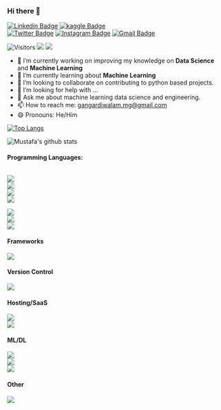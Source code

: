 ### Hi there 👋

[![Linkedin Badge](https://img.shields.io/badge/-Mustafa_Gangardiwala-blue?style=for-the-badge&logo=Linkedin&logoColor=white&link=https://www.linkedin.com/in/Mustafa-Gangardiwala/)](https://www.linkedin.com/in/mustafa-gangardiwala)
[![kaggle Badge](https://img.shields.io/badge/-mustafagangardiwala-20beff?style=for-the-badge&logo=kaggle&logoColor=white&link=https:https://www.kaggle.com/mustafagangardiwala/)](https://www.kaggle.com/mustafagangardiwala/)
</br>
[![Twitter Badge](https://img.shields.io/badge/-@MgGangardiwala-1ca0f1?style=for-the-badge&labelColor=1ca0f1&logo=twitter&logoColor=white&link=https://mobile.twitter.com/MgGangardiwala)](https://mobile.twitter.com/MgGangardiwala)
[![Instagram Badge](https://img.shields.io/badge/-@mgmust21-%23E4405F?style=for-the-badge&logo=instagram&logoColor=white&link=https:https://www.instagram.com/mustafa_gangardiwala/)](https://www.instagram.com/mustafa_gangardiwala/)
[![Gmail Badge](https://img.shields.io/badge/-Mustafa_Gangardiwala-c14438?style=for-the-badge&logo=Gmail&logoColor=white&link=mailto:gangardiwalam.mg@gmail.com)](mailto:gangardiwalam.mg@gmail.com)

![Visitors](https://komarev.com/ghpvc/?username=mustafagangardiwala&style=flat-square)
[<img src="https://badges.pufler.dev/repos/mustafagangardiwala?style=flat-square&color=teal"/>](#)
[<img src="https://badges.pufler.dev/years/mustafagangardiwala?style=flat-square&color=red"/>](#)
<br>

- 🔭 I’m currently working on improving my knowledge on **Data Science** and **Machine Learning**
- 🌱 I’m currently learning about **Machine Learning**
- 👯 I’m looking to collaborate on contributing to python based projects. 
- 🤔 I’m looking for help with ...
- 💬 Ask me about machine learning data science and engineering.
- 📫 How to reach me: gangardiwalam.mg@gmail.com
- 😄 Pronouns: He/Him
<!-- ⚡ Fun fact: ...-->

[![Top Langs](https://github-readme-stats.vercel.app/api/top-langs/?username=mustafagangardiwala&layout=compact&langs_count=5)](https://github.com/mustafagangardiwala/github-readme-stats)

![Mustafa's github stats](https://github-readme-stats.vercel.app/api?username=mustafagangardiwala&show_icons=true&count_private=true)

#### Programming Languages:
<code>  
<img src="https://img.shields.io/badge/c++%20-%2300599C.svg?&style=for-the-badge&logo=c%2B%2B&ogoColor=white"/>
<img src="https://img.shields.io/badge/kotlin-%230095D5.svg?&style=for-the-badge&logo=kotlin&logoColor=white"/>
<img src="https://img.shields.io/badge/java-%23ED8B00.svg?&style=for-the-badge&logo=java&logoColor=white"/>
<img src="https://img.shields.io/badge/python%20-%2314354C.svg?&style=for-the-badge&logo=python&logoColor=white"/></br>
<img src="https://img.shields.io/badge/c%20-%2300599C.svg?&style=for-the-badge&logo=c&logoColor=white"/>
<img src="https://img.shields.io/badge/html5%20-%23E34F26.svg?&style=for-the-badge&logo=html5&logoColor=white"/>
<img src="https://img.shields.io/badge/css3%20-%231572B6.svg?&style=for-the-badge&logo=css3&logoColor=white"/></code>

#### Frameworks
<img src="https://img.shields.io/badge/flask%20-%23000.svg?&style=for-the-badge&logo=flask&logoColor=white"/>

<!--#### Design
<code><img src="https://img.shields.io/badge/figma%20-%23F24E1E.svg?&style=for-the-badge&logo=figma&logoColor=white"/></code>-->

#### Version Control
<code><img src="https://img.shields.io/badge/github%20-%23121011.svg?&style=for-the-badge&logo=github&logoColor=white"/></code>

#### Hosting/SaaS
<code><img src="https://img.shields.io/badge/firebase%20-%23039BE5.svg?&style=for-the-badge&logo=firebase"/>
<img src="https://img.shields.io/badge/heroku%20-%23430098.svg?&style=for-the-badge&logo=heroku&logoColor=white"/></code>

#### ML/DL
<code><img src="https://img.shields.io/badge/Keras%20-%23D00000.svg?&style=for-the-badge&logo=Keras&logoColor=white"/>
<img src="https://img.shields.io/badge/pandas%20-%23150458.svg?&style=for-the-badge&logo=pandas&logoColor=white" />
<img src="https://img.shields.io/badge/matplotlib%20-%23150458.svg?&style=for-the-badge&logo=matplotlib&logoColor=white" /></code>
<!--<img src="https://img.shields.io/badge/PyTorch%20-%23EE4C2C.svg?&style=for-the-badge&logo=PyTorch&logoColor=white" />
<img src="https://img.shields.io/badge/TensorFlow%20-%23FF6F00.svg?&style=for-the-badge&logo=TensorFlow&logoColor=white" />-->


#### Other
<img src="https://img.shields.io/badge/Jupyter%20-%23F37626.svg?&style=for-the-badge&logo=Jupyter&logoColor=white" />



